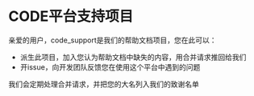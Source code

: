 # CODE平台支持项目

亲爱的用户，code_support是我们的帮助文档项目，您在此可以：

- 派生此项目，加入您认为帮助文档中缺失的内容，用合并请求推回给我们
- 开issue，向开发团队反馈您在使用这个平台中遇到的问题

我们会定期处理合并请求，并把您的大名列入我们的致谢名单